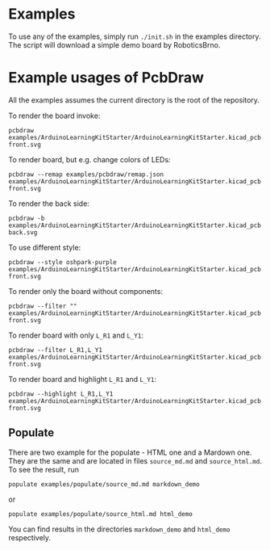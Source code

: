 # Examples

To use any of the examples, simply run `./init.sh` in the examples directory.
The script will download a simple demo board by RoboticsBrno.


# Example usages of PcbDraw

All the examples assumes the current directory is the root of the repository.

To render the board invoke:

```
pcbdraw examples/ArduinoLearningKitStarter/ArduinoLearningKitStarter.kicad_pcb front.svg
```

To render board, but e.g. change colors of LEDs:

```
pcbdraw --remap examples/pcbdraw/remap.json examples/ArduinoLearningKitStarter/ArduinoLearningKitStarter.kicad_pcb front.svg
```

To render the back side:

```
pcbdraw -b examples/ArduinoLearningKitStarter/ArduinoLearningKitStarter.kicad_pcb back.svg
```

To use different style:

```
pcbdraw --style oshpark-purple examples/ArduinoLearningKitStarter/ArduinoLearningKitStarter.kicad_pcb front.svg
```

To render only the board without components:

```
pcbdraw --filter "" examples/ArduinoLearningKitStarter/ArduinoLearningKitStarter.kicad_pcb front.svg
```

To render board with only `L_R1` and `L_Y1`:

```
pcbdraw --filter L_R1,L_Y1 examples/ArduinoLearningKitStarter/ArduinoLearningKitStarter.kicad_pcb front.svg
```

To render board and highlight `L_R1` and `L_Y1`:

```
pcbdraw --highlight L_R1,L_Y1 examples/ArduinoLearningKitStarter/ArduinoLearningKitStarter.kicad_pcb front.svg
```


## Populate

There are two example for the populate - HTML one and a Mardown one. They are
the same and are located in files `source_md.md` and `source_html.md`. To see
the result, run

```
populate examples/populate/source_md.md markdown_demo
```
or
```
populate examples/populate/source_html.md html_demo
```

You can find results
in the directories `markdown_demo` and `html_demo` respectively.


